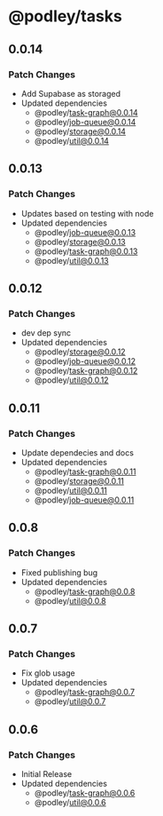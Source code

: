 # @podley/tasks

## 0.0.14

### Patch Changes

- Add Supabase as storaged
- Updated dependencies
  - @podley/task-graph@0.0.14
  - @podley/job-queue@0.0.14
  - @podley/storage@0.0.14
  - @podley/util@0.0.14

## 0.0.13

### Patch Changes

- Updates based on testing with node
- Updated dependencies
  - @podley/job-queue@0.0.13
  - @podley/storage@0.0.13
  - @podley/task-graph@0.0.13
  - @podley/util@0.0.13

## 0.0.12

### Patch Changes

- dev dep sync
- Updated dependencies
  - @podley/storage@0.0.12
  - @podley/job-queue@0.0.12
  - @podley/task-graph@0.0.12
  - @podley/util@0.0.12

## 0.0.11

### Patch Changes

- Update dependecies and docs
- Updated dependencies
  - @podley/task-graph@0.0.11
  - @podley/storage@0.0.11
  - @podley/util@0.0.11
  - @podley/job-queue@0.0.11

## 0.0.8

### Patch Changes

- Fixed publishing bug
- Updated dependencies
  - @podley/task-graph@0.0.8
  - @podley/util@0.0.8

## 0.0.7

### Patch Changes

- Fix glob usage
- Updated dependencies
  - @podley/task-graph@0.0.7
  - @podley/util@0.0.7

## 0.0.6

### Patch Changes

- Initial Release
- Updated dependencies
  - @podley/task-graph@0.0.6
  - @podley/util@0.0.6
